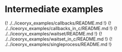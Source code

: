# Intermediate examples

{! ./../iceoryx_examples/callbacks/README.md !}
{! ./../iceoryx_examples/callbacks_in_c/README.md !}
{! ./../iceoryx_examples/waitset/README.md !}
{! ./../iceoryx_examples/waitset_in_c/README.md !}
{! ./../iceoryx_examples/singleprocess/README.md !}
